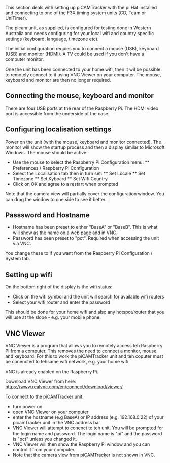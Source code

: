 This section deals with setting up piCAMTracker with the pi Hat installed and connecting to one of the F3X timing system units (CD, Team or UniTimer).

The picam unit, as supplied, is configured for testing done in Western Australia and needs configuring for your local wifi and country specific settings (keyboard, language, timezone etc).

The initial configuration requies you to connect a mouse (USB), keyboard (USB) and monitor (HDMI). A TV could be used if you don't have a computer monitor.

One the unit has been connected to your home wifi, then it wil be possible to remotely connect to it using VNC Viewer on your computer.  The mouse, keyboard and monitor are then no longer required.

## Connecting the mouse, keyboard and monitor
There are four USB ports at the rear of the Raspberry Pi.  The HDMI video port is accessible from the underside of the case.

<pic>

## Configuring localisation settings
Power on the unit (with the mouse, keyboard and monitor connected).  The monitor will show the startup process and then a display similar to Microsoft Windows.  The mouse should be active.
* Use the mouse to select the Raspberry Pi Configuration menu:
** Preferences / Raspberry Pi Configuration
* Select the Localisation tab then in turn set:
** Set Locale
** Set Timezone
** Set Kyboard
** Set Wifi Country
* Click on OK and agree to a restart when prompted

Note that the camera view will partially cover the configuration window.  You can drag the window to one side to see it better.

## Passsword and Hostname
* Hostname has been preset to either "BaseA" or "BaseB".  This is what will show as the name on a web page and in VNC.
* Password has been preset to "pct".  Required when accessing the unit via VNC.

You change these to if you want from the Raspberry Pi Configuration  / System tab.

## Setting up wifi
  On the bottom right of the display is the wifi status:
  
* Click on the wifi symbol and the unit will search for available wifi routers
* Select your wifi router and enter the password

This should be done for your home wifi and also any hotspot/router that you will use at the slope - e.g. your mobile phone.

## VNC Viewer
VNC Viewer is a program that allows you to remotely access teh Raspberry Pi from a computer.  This removes the need to connect a monitor, mouse and keyboard.  For this to work the piCAMTracker unit and teh coputer must be conencted to tehsame wifi network, e.g. your home wifi.

VNC is already enabled on the Raspberry Pi.

Download VNC Viewer from here:
https://www.realvnc.com/en/connect/download/viewer/

To connect to the piCAMTracker unit:
* turn power on
* open VNC Viewer on your computer
* enter the hostname (e.g BaseA) or IP address (e.g. 192.168.0.22) of your picamTracker unit in the VNC address bar
* VNC Viewer will attempt to conenct to teh unit.  You will be prompted for the login name and password.  The login name is "pi" and the password is "pct" unless you changed it.
* VNC Viewer will then show the Raspberry Pi window and you can control it from your computer.
* Note that the camera view from piCAMTracker is not shown in VNC.


